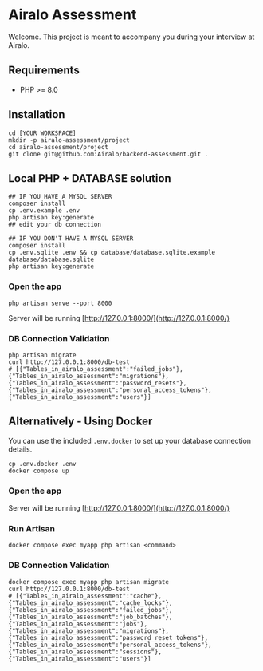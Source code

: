 # Airalo Assessment
Welcome. This project is meant to accompany you during your interview at Airalo.

## Requirements
- PHP >= 8.0

## Installation
```
cd [YOUR WORKSPACE]
mkdir -p airalo-assessment/project   
cd airalo-assessment/project
git clone git@github.com:Airalo/backend-assessment.git .
```

## Local PHP + DATABASE solution
```
## IF YOU HAVE A MYSQL SERVER
composer install
cp .env.example .env
php artisan key:generate
## edit your db connection
```

```
## IF YOU DON'T HAVE A MYSQL SERVER
composer install
cp .env.sqlite .env && cp database/database.sqlite.example database/database.sqlite
php artisan key:generate
```

### Open the app
```
php artisan serve --port 8000
```
Server will be running [http://127.0.0.1:8000/](http://127.0.0.1:8000/)

### DB Connection Validation

```
php artisan migrate
curl http://127.0.0.1:8000/db-test
# [{"Tables_in_airalo_assessment":"failed_jobs"},{"Tables_in_airalo_assessment":"migrations"},{"Tables_in_airalo_assessment":"password_resets"},{"Tables_in_airalo_assessment":"personal_access_tokens"},{"Tables_in_airalo_assessment":"users"}]
```

## Alternatively - Using Docker
You can use the included `.env.docker` to set up your database connection details.
```
cp .env.docker .env
docker compose up
```

### Open the app
Server will be running [http://127.0.0.1:8000/](http://127.0.0.1:8000/)

### Run Artisan
```
docker compose exec myapp php artisan <command>
```

### DB Connection Validation

```
docker compose exec myapp php artisan migrate
curl http://127.0.0.1:8000/db-test
# [{"Tables_in_airalo_assessment":"cache"},{"Tables_in_airalo_assessment":"cache_locks"},{"Tables_in_airalo_assessment":"failed_jobs"},{"Tables_in_airalo_assessment":"job_batches"},{"Tables_in_airalo_assessment":"jobs"},{"Tables_in_airalo_assessment":"migrations"},{"Tables_in_airalo_assessment":"password_reset_tokens"},{"Tables_in_airalo_assessment":"personal_access_tokens"},{"Tables_in_airalo_assessment":"sessions"},{"Tables_in_airalo_assessment":"users"}]
```
